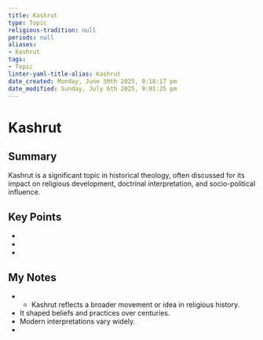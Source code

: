 ```yaml
---
title: Kashrut
type: Topic
religious-tradition: null
periods: null
aliases:
- Kashrut
tags:
- Topic
linter-yaml-title-alias: Kashrut
date_created: Monday, June 30th 2025, 9:18:17 pm
date_modified: Sunday, July 6th 2025, 9:01:25 pm
---
```


# Kashrut

## Summary
Kashrut is a significant topic in historical theology, often discussed for its impact on religious development, doctrinal interpretation, and socio-political influence.

## Key Points
- 
- 
- 

## My Notes
- - Kashrut reflects a broader movement or idea in religious history.
- It shaped beliefs and practices over centuries.
- Modern interpretations vary widely.
- 